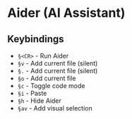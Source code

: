 # Aider (AI Assistant)

## Keybindings

- `§<CR>` - Run Aider
- `§v` - Add current file (silent)
- `§.` - Add current file (silent)
- `§o` - Add current file
- `§c` - Toggle code mode
- `§i` - Paste
- `§h` - Hide Aider
- `§av` - Add visual selection

